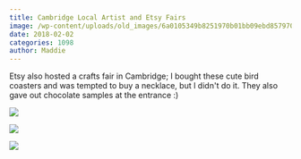 ```yaml
---
title: Cambridge Local Artist and Etsy Fairs
image: /wp-content/uploads/old_images/6a0105349b8251970b01bb09ebd857970d.jpg
date: 2018-02-02
categories: 1098
author: Maddie
---
```


Etsy also hosted a crafts fair in Cambridge; I bought these cute bird coasters and was tempted to buy a necklace, but I didn't do it. They also gave out chocolate samples at the entrance :)


![](/old_images/caltech_as_it_happens/6a0105349b8251970b01bb09ebd84f970d.jpg)


![](/old_images/6a01b8d28f2857970c01b7c9488a4b970b-pi.jpg)


![](/old_images/caltech_as_it_happens/6a0105349b8251970b01b8d2d2dc56970c.jpg)
